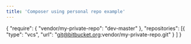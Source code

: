 ```yaml
---
title: 'Composer using personal repo example'
---
```


{ 
  "require": 
      { "vendor/my-private-repo": "dev-master" }, 
  "repositories": 
      [{ "type": "vcs", "url": "git@bitbucket.org:vendor/my-private-repo.git" } ] 
}